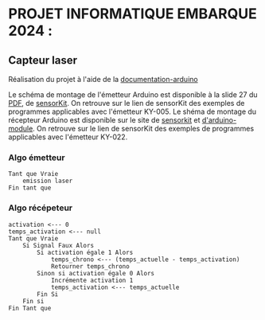 # **PROJET INFORMATIQUE EMBARQUE 2024 :**
## **Capteur laser**

Réalisation du projet à l'aide de la [documentation-arduino](https://arduino-france.site/ir-arduino/)

Le schéma de montage de l'émetteur Arduino est disponible à la slide 27 du [PDF](https://drive.google.com/file/d/1Cq8dJHxjKIS5d8Cu2aH1feRFLzyRBjUo/view), de [sensorKit](https://sensorkit.joy-it.net/fr/sensors/ky-005). On retrouve sur le lien de sensorKit  des exemples de programmes applicables avec l'émetteur KY-005.
Le shéma de montage du récepteur Arduino est disponible sur le site de [sensorkit](https://sensorkit.joy-it.net/fr/sensors/ky-022) et [d'arduino-module](https://arduinomodules.info/ky-022-infrared-receiver-module/). On retrouve sur le lien de sensorKit  des exemples de programmes applicables avec l'émetteur KY-022.

### Algo émetteur
```
Tant que Vraie
    emission laser
Fin tant que
```

### Algo récépeteur
```
activation <--- 0
temps_activation <--- null
Tant que Vraie
    Si Signal Faux Alors
        Si activation égale 1 Alors
            temps_chrono <--- (temps_actuelle - temps_activation)
            Retourner temps_chrono
        Sinon si activation égale 0 Alors
            Incrémente activation 1
            temps_activation <--- temps_actuelle
        Fin Si
    Fin si
Fin Tant que
```